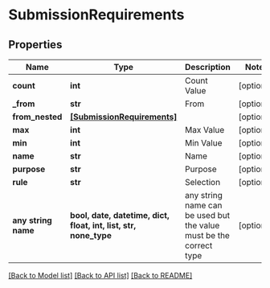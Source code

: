 # SubmissionRequirements


## Properties
Name | Type | Description | Notes
------------ | ------------- | ------------- | -------------
**count** | **int** | Count Value | [optional] 
**_from** | **str** | From | [optional] 
**from_nested** | [**[SubmissionRequirements]**](SubmissionRequirements.md) |  | [optional] 
**max** | **int** | Max Value | [optional] 
**min** | **int** | Min Value | [optional] 
**name** | **str** | Name | [optional] 
**purpose** | **str** | Purpose | [optional] 
**rule** | **str** | Selection | [optional] 
**any string name** | **bool, date, datetime, dict, float, int, list, str, none_type** | any string name can be used but the value must be the correct type | [optional]

[[Back to Model list]](../README.md#documentation-for-models) [[Back to API list]](../README.md#documentation-for-api-endpoints) [[Back to README]](../README.md)


